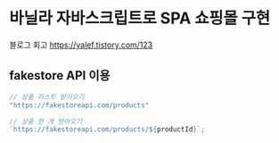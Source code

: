 # 바닐라 자바스크립트로 SPA 쇼핑몰 구현

블로그 회고 
https://yalef.tistory.com/123

## fakestore API 이용

```javascript
// 상품 리스트 받아오기
"https://fakestoreapi.com/products"

// 상품 한 개 받아오기
`https://fakestoreapi.com/products/${productId}`;
```

